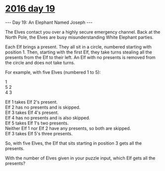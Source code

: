 # [2016 day 19](https://adventofcode.com/2016/day/19)

--- Day 19: An Elephant Named Joseph ---

The Elves contact you over a highly secure emergency channel. Back at the North Pole, the Elves are busy misunderstanding White Elephant parties.



Each Elf brings a present. They all sit in a circle, numbered starting with position 1. Then, starting with the first Elf, they take turns stealing all the presents from the Elf to their left.  An Elf with no presents is removed from the circle and does not take turns.



For example, with five Elves (numbered 1 to 5):



1\
5   2\
 4 3



Elf 1 takes Elf 2's present.\
Elf 2 has no presents and is skipped.\
Elf 3 takes Elf 4's present.\
Elf 4 has no presents and is also skipped.\
Elf 5 takes Elf 1's two presents.\
Neither Elf 1 nor Elf 2 have any presents, so both are skipped.\
Elf 3 takes Elf 5's three presents.



So, with five Elves, the Elf that sits starting in position 3 gets all the presents.



With the number of Elves given in your puzzle input, which Elf gets all the presents?



